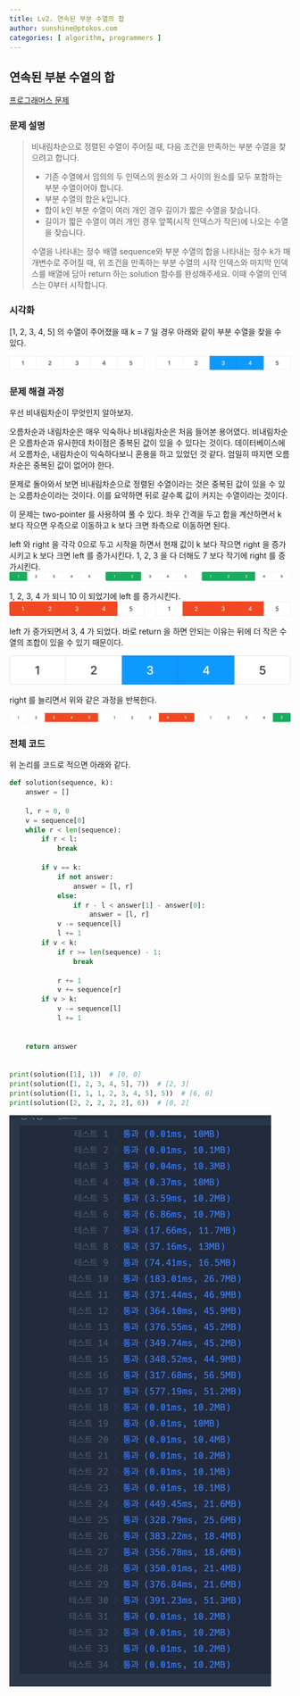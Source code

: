 ```yaml
---
title: Lv2. 연속된 부분 수열의 합
author: sunshine@ptokos.com
categories: [ algorithm, programmers ]
---
```


## 연속된 부분 수열의 합

[프로그래머스 문제](https://school.programmers.co.kr/learn/courses/30/lessons/178870)

### 문제 설명

> 비내림차순으로 정렬된 수열이 주어질 때, 다음 조건을 만족하는 부분 수열을 찾으려고 합니다.
> 
> - 기존 수열에서 임의의 두 인덱스의 원소와 그 사이의 원소를 모두 포함하는 부분 수열이어야 합니다.
> - 부분 수열의 합은 k입니다.
> - 합이 k인 부분 수열이 여러 개인 경우 길이가 짧은 수열을 찾습니다.
> - 길이가 짧은 수열이 여러 개인 경우 앞쪽(시작 인덱스가 작은)에 나오는 수열을 찾습니다.
> 
> 수열을 나타내는 정수 배열 sequence와 부분 수열의 합을 나타내는 정수 k가 매개변수로 주어질 때, 위 조건을 만족하는 부분 수열의 시작 인덱스와 마지막 인덱스를 배열에 담아 return 하는 solution 함수를 완성해주세요. 이때 수열의 인덱스는 0부터 시작합니다.

### 시각화

[1, 2, 3, 4, 5] 의 수열이 주어졌을 때 k = 7 일 경우 아래와 같이 부분 수열을 찾을 수 있다.

![연속된부분수열의합-1.png](/assets/img/algorithm/연속된부분수열의합-1.png)

### 문제 해결 과정
우선 비내림차순이 무엇인지 알아보자.

오름차순과 내림차순은 매우 익숙하나 비내림차순은 처음 들어본 용어였다. 비내림차순은 오름차순과 유사한데 차이점은 중복된 값이 있을 수 있다는 것이다.
데이터베이스에서 오름차순, 내림차순이 익숙하다보니 혼용을 하고 있었던 것 같다. 엄밀히 따지면 오름차순은 중복된 값이 없어야 한다.

문제로 돌아와서 보면 비내림차순으로 정렬된 수열이라는 것은 중복된 값이 있을 수 있는 오름차순이라는 것이다.
이를 요약하면 뒤로 갈수록 값이 커지는 수열이라는 것이다.

이 문제는 two-pointer 를 사용하여 풀 수 있다. 좌우 간격을 두고 합을 계산하면서 k 보다 작으면 우측으로 이동하고 k 보다 크면 좌측으로 이동하면 된다.

left 와 right 을 각각 0으로 두고 시작을 하면서 현재 값이 k 보다 작으면 right 을 증가시키고 k 보다 크면 left 를 증가시킨다.
1, 2, 3 을 다 더해도 7 보다 작기에 right 를 증가시킨다.
![연속된부분수열의합-2.png](/assets/img/algorithm/연속된부분수열의합-2.png)

1, 2, 3, 4 가 되니 10 이 되었기에 left 를 증가시킨다.
![연속된부분수열의합-3.png](/assets/img/algorithm/연속된부분수열의합-3.png)

left 가 증가되면서 3, 4 가 되었다. 바로 return 을 하면 안되는 이유는 뒤에 더 작은 수열의 조합이 있을 수 있기 때문이다. 

![연속된부분수열의합-4.png](/assets/img/algorithm/연속된부분수열의합-4.png)

right 를 늘리면서 위와 같은 과정을 반복한다.

![연속된부분수열의합-5.png](/assets/img/algorithm/연속된부분수열의합-5.png)

### 전체 코드
위 논리를 코드로 적으면 아래와 같다.

```python
def solution(sequence, k):
    answer = []

    l, r = 0, 0
    v = sequence[0]
    while r < len(sequence):
        if r < l:
            break

        if v == k:
            if not answer:
                answer = [l, r]
            else:
                if r - l < answer[1] - answer[0]:
                    answer = [l, r]
            v -= sequence[l]
            l += 1
        if v < k:
            if r >= len(sequence) - 1:
                break

            r += 1
            v += sequence[r]
        if v > k:
            v -= sequence[l]
            l += 1


    return answer


print(solution([1], 1))  # [0, 0]
print(solution([1, 2, 3, 4, 5], 7))  # [2, 3]
print(solution([1, 1, 1, 2, 3, 4, 5], 5))  # [6, 6]
print(solution([2, 2, 2, 2, 2], 6))  # [0, 2]
```

![연속된부분수열의합-6.png](/assets/img/algorithm/연속된부분수열의합-6.png)

